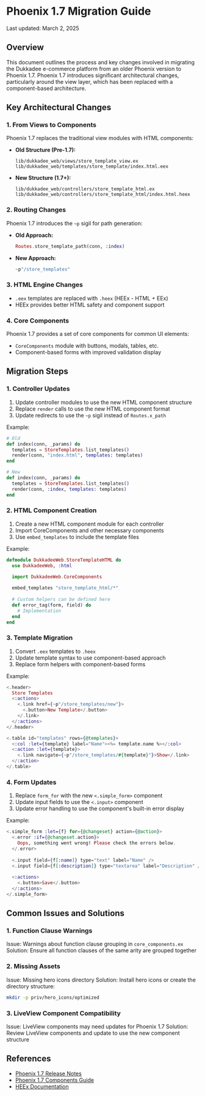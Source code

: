 # Phoenix 1.7 Migration Guide

Last updated: March 2, 2025

## Overview

This document outlines the process and key changes involved in migrating the Dukkadee e-commerce platform from an older Phoenix version to Phoenix 1.7. Phoenix 1.7 introduces significant architectural changes, particularly around the view layer, which has been replaced with a component-based architecture.

## Key Architectural Changes

### 1. From Views to Components

Phoenix 1.7 replaces the traditional view modules with HTML components:

- **Old Structure (Pre-1.7):**
  ```
  lib/dukkadee_web/views/store_template_view.ex
  lib/dukkadee_web/templates/store_template/index.html.eex
  ```

- **New Structure (1.7+):**
  ```
  lib/dukkadee_web/controllers/store_template_html.ex
  lib/dukkadee_web/controllers/store_template_html/index.html.heex
  ```

### 2. Routing Changes

Phoenix 1.7 introduces the `~p` sigil for path generation:

- **Old Approach:**
  ```elixir
  Routes.store_template_path(conn, :index)
  ```

- **New Approach:**
  ```elixir
  ~p"/store_templates"
  ```

### 3. HTML Engine Changes

- `.eex` templates are replaced with `.heex` (HEEx - HTML + EEx)
- HEEx provides better HTML safety and component support

### 4. Core Components

Phoenix 1.7 provides a set of core components for common UI elements:

- `CoreComponents` module with buttons, modals, tables, etc.
- Component-based forms with improved validation display

## Migration Steps

### 1. Controller Updates

1. Update controller modules to use the new HTML component structure
2. Replace `render` calls to use the new HTML component format
3. Update redirects to use the `~p` sigil instead of `Routes.x_path`

Example:
```elixir
# Old
def index(conn, _params) do
  templates = StoreTemplates.list_templates()
  render(conn, "index.html", templates: templates)
end

# New
def index(conn, _params) do
  templates = StoreTemplates.list_templates()
  render(conn, :index, templates: templates)
end
```

### 2. HTML Component Creation

1. Create a new HTML component module for each controller
2. Import CoreComponents and other necessary components
3. Use `embed_templates` to include the template files

Example:
```elixir
defmodule DukkadeeWeb.StoreTemplateHTML do
  use DukkadeeWeb, :html

  import DukkadeeWeb.CoreComponents
  
  embed_templates "store_template_html/*"
  
  # Custom helpers can be defined here
  def error_tag(form, field) do
    # Implementation
  end
end
```

### 3. Template Migration

1. Convert `.eex` templates to `.heex`
2. Update template syntax to use component-based approach
3. Replace form helpers with component-based forms

Example:
```heex
<.header>
  Store Templates
  <:actions>
    <.link href={~p"/store_templates/new"}>
      <.button>New Template</.button>
    </.link>
  </:actions>
</.header>

<.table id="templates" rows={@templates}>
  <:col :let={template} label="Name"><%= template.name %></:col>
  <:action :let={template}>
    <.link navigate={~p"/store_templates/#{template}"}>Show</.link>
  </:action>
</.table>
```

### 4. Form Updates

1. Replace `form_for` with the new `<.simple_form>` component
2. Update input fields to use the `<.input>` component
3. Update error handling to use the component's built-in error display

Example:
```heex
<.simple_form :let={f} for={@changeset} action={@action}>
  <.error :if={@changeset.action}>
    Oops, something went wrong! Please check the errors below.
  </.error>
  
  <.input field={f[:name]} type="text" label="Name" />
  <.input field={f[:description]} type="textarea" label="Description" />
  
  <:actions>
    <.button>Save</.button>
  </:actions>
</.simple_form>
```

## Common Issues and Solutions

### 1. Function Clause Warnings

Issue: Warnings about function clause grouping in `core_components.ex`
Solution: Ensure all function clauses of the same arity are grouped together

### 2. Missing Assets

Issue: Missing hero icons directory
Solution: Install hero icons or create the directory structure:
```bash
mkdir -p priv/hero_icons/optimized
```

### 3. LiveView Component Compatibility

Issue: LiveView components may need updates for Phoenix 1.7
Solution: Review LiveView components and update to use the new component structure

## References

- [Phoenix 1.7 Release Notes](https://www.phoenixframework.org/blog/phoenix-1.7-released)
- [Phoenix 1.7 Components Guide](https://hexdocs.pm/phoenix/components.html)
- [HEEx Documentation](https://hexdocs.pm/phoenix_live_view/Phoenix.Component.html)
